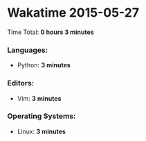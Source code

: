 # Wakatime 2015-05-27

Time Total: **0 hours 3 minutes**

### Languages:
- Python: **3 minutes** 

### Editors:
- Vim: **3 minutes** 

### Operating Systems:
- Linux: **3 minutes** 

